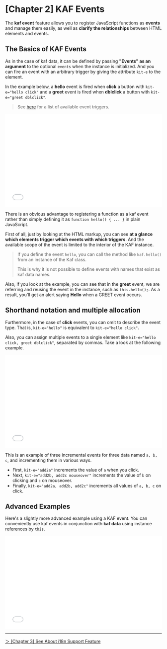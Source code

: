 # [Chapter 2] KAF Events

The **kaf event** feature allows you to register JavaScript functions as **events** and manage them easily, as well as **clarify the relationships** between HTML elements and events.

## The Basics of KAF Events

As in the case of kaf data, it can be defined by passing **"Events" as an argument** to the optional `events` when the instance is initialized. And you can fire an event with an arbitrary trigger by giving the attribute `kit-e` to the element.

In the example below, a **hello** event is fired when **click** a button with `kit-e="hello click"` and a **greet** event is fired when **dblclick** a button with `kit-e="greet dblclick"`.

> See [here](https://developer.mozilla.org/en-US/docs/Web/Events) for a list of available event triggers.

<iframe width="100%" height="300" src="//jsfiddle.net/mtsgi/n6ofqrkh/4/embedded/js,html,result/" allowfullscreen="allowfullscreen" allowpaymentrequest frameborder="0"></iframe>

There is an obvious advantage to registering a function as a kaf event rather than simply defining it as `function hello() { ... }` in plain JavaScript.

First of all, just by looking at the HTML markup, you can see **at a glance which elements trigger which events with which triggers**. And the available scope of the event is limited to the interior of the KAF instance.

> If you define the event `hello`, you can call the method like `kaf.hello()` from an instance of the Kaf class.
>
> This is why it is not possible to define events with names that exist as kaf data names.

Also, if you look at the example, you can see that in the **greet** event, we are referring and reusing the event in the instance, such as `this.hello();`. As a result, you'll get an alert saying **Hello** when a GREET event occurs.

## Shorthand notation and multiple allocation

Furthermore, in the case of **click** events, you can omit to describe the event type. That is, `kit-e="hello"` is equivalent to `kit-e="hello click"`.

Also, you can assign multiple events to a single element like `kit-e="hello click, greet dblclick"`, separated by commas. Take a look at the following example.

<iframe width="100%" height="300" src="//jsfiddle.net/mtsgi/Lb8wyna7/18/embedded/js,html,result/" allowfullscreen="allowfullscreen" allowpaymentrequest frameborder="0"></iframe>

This is an example of three incremental events for three data named `a, b, c`, and incrementing them in various ways.

- First, `kit-e="add2a"` increments the value of `a` when you click.
- Next, `kit-e="add2b, add2c mouseover"` increments the value of `b` on clicking and `c` on mouseover.
- Finally, `kit-e="add2a, add2b, add2c"` increments all values of `a, b, c` on click.

## Advanced Examples

Here's a slightly more advanced example using a KAF event. You can conveniently use kaf events in conjunction with **kaf data** using instance references by `this`.

<iframe width="100%" height="300" src="//jsfiddle.net/mtsgi/6rav18qd/24/embedded/js,html,result/" allowfullscreen="allowfullscreen" allowpaymentrequest frameborder="0"></iframe>

---

[＞ [Chapter 3] See About i18n Support Feature](/en/i18n)
